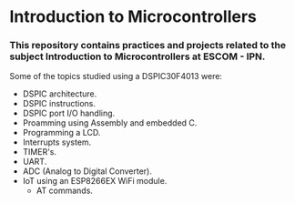 # Introduction to Microcontrollers

### This repository contains practices and projects related to the subject Introduction to Microcontrollers at ESCOM - IPN.

Some of the topics studied using a DSPIC30F4013 were:

* DSPIC architecture.
* DSPIC instructions.
* DSPIC port I/O handling.
* Proamming using Assembly and embedded C.
* Programming a LCD.
* Interrupts system.
* TIMER's.
* UART.
* ADC (Analog to Digital Converter).
* IoT using an ESP8266EX WiFi module.
    * AT commands.
